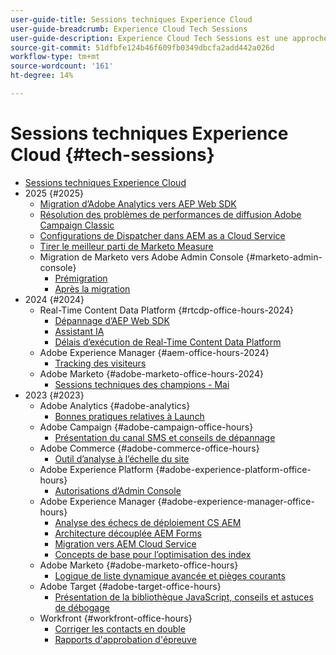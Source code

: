 ```yaml
---
user-guide-title: Sessions techniques Experience Cloud
user-guide-breadcrumb: Experience Cloud Tech Sessions
user-guide-description: Experience Cloud Tech Sessions est une approche proactive de la déviation des cas en proposant aux clients des webinaires spécifiques à une solution.
source-git-commit: 51dfbfe124b46f609fb0349dbcfa2add442a026d
workflow-type: tm+mt
source-wordcount: '161'
ht-degree: 14%

---
```



# Sessions techniques Experience Cloud {#tech-sessions}

+ [Sessions techniques Experience Cloud](overview.md)
+ 2025 {#2025}
   + [Migration d’Adobe Analytics vers AEP Web SDK](2025/migrate-analytics-to-aep-web-sdk.md)
   + [Résolution des problèmes de performances de diffusion Adobe Campaign Classic](2025/acc-delivery-performance.md)
   + [Configurations de Dispatcher dans AEM as a Cloud Service](2025/dispatcher-configurations.md)
   + [Tirer le meilleur parti de Marketo Measure](2025/getting-most-marketo-measure.md)
   + Migration de Marketo vers Adobe Admin Console {#marketo-admin-console}
      + [Prémigration](2025/marketo-pre-migration.md)
      + [Après la migration](2025/marketo-post-migration.md)
+ 2024 {#2024}
   + Real-Time Content Data Platform {#rtcdp-office-hours-2024}
      + [Dépannage d’AEP Web SDK](2024/aep-web-sdk-troubleshooting.md)
      + [Assistant IA](2024/ai-assistant.md)
      + [Délais d’exécution de Real-Time Content Data Platform](2024/rtcdp-timings.md)
   + Adobe Experience Manager {#aem-office-hours-2024}
      + [Tracking des visiteurs](2024/tracking-visitors.md)
   + Adobe Marketo {#adobe-marketo-office-hours-2024}
      + [Sessions techniques des champions - Mai](2024/champion-office-hours.md)
+ 2023 {#2023}
   + Adobe Analytics {#adobe-analytics}
      + [Bonnes pratiques relatives à Launch](2023/launch-best-practices.md)
   + Adobe Campaign {#adobe-campaign-office-hours}
      + [Présentation du canal SMS et conseils de dépannage](2023/ac-sms-channel-overview.md)
   + Adobe Commerce {#adobe-commerce-office-hours}
      + [ Outil d’analyse à l’échelle du site ](2023/site-wide-analysis-tool.md)
   + Adobe Experience Platform {#adobe-experience-platform-office-hours}
      + [Autorisations d’Admin Console](2023/aep-admin-console-permissions.md)
   + Adobe Experience Manager {#adobe-experience-manager-office-hours}
      + [Analyse des échecs de déploiement CS AEM](2023/aem-deployment-failures-analysis.md)
      + [Architecture découplée AEM Forms](2023/aem-forms-headless-architecture.md)
      + [Migration vers AEM Cloud Service](2023/migration-aemcs.md)
      + [Concepts de base pour l’optimisation des index](2023/optimize-indexes-aemcs.md)
   + Adobe Marketo {#adobe-marketo-office-hours}
      + [Logique de liste dynamique avancée et pièges courants](2023/marketo-common-pitfalls.md)
   + Adobe Target {#adobe-target-office-hours}
      + [Présentation de la bibliothèque JavaScript, conseils et astuces de débogage](2023/target-debugging-tips-and-tricks.md)
   + Workfront {#workfront-office-hours}
      + [Corriger les contacts en double](2023/workfront-fix-duplicate-contacts.md)
      + [Rapports d&#39;approbation d&#39;épreuve](2023/workfront-proof-approval-reports.md)